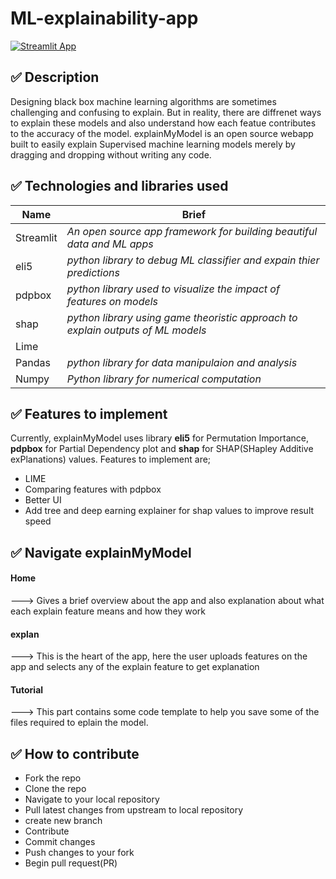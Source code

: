 # ML-explainability-app

[![Streamlit App](https://static.streamlit.io/badges/streamlit_badge_black_white.svg)](https://share.streamlit.io/nelsonchris1/ml-explainability-app/main/app.py)

## ✅ Description
Designing black box machine learning algorithms are sometimes challenging and confusing to explain. But in reality, there are diffrenet ways to explain these models and also understand how each featue contributes to the accuracy of the model.
explainMyModel is an open source  webapp built to easily explain Supervised machine learning models merely by dragging and dropping without writing any code. 

## ✅ Technologies and libraries used
| Name  | Brief |
| ------------- | ------------- |
| Streamlit  |  *An open source app framework for building beautiful data and ML apps* |
| eli5  | *python library to debug ML classifier and expain thier predictions*  |
| pdpbox | *python library used to visualize the impact of features on models* |
| shap | *python library using game theoristic approach to explain outputs of ML models*|
| Lime | |
| Pandas | *python library for data manipulaion and analysis*|
| Numpy | *Python library for numerical computation*|



## ✅ Features to implement
Currently, explainMyModel uses library **eli5** for Permutation Importance, **pdpbox** for Partial Dependency plot and **shap** for SHAP(SHapley Additive exPlanations) values. Features to implement are;
* LIME 
* Comparing features with pdpbox
* Better UI
* Add tree and deep earning explainer for shap values to improve result speed

## ✅ Navigate explainMyModel
#### Home 
---> Gives a brief overview about the app and also explanation about what each explain feature means and how they work
#### explan
---> This is the heart of the app, here the user uploads features on the app and selects any of the explain feature to get explanation 
#### Tutorial
---> This part contains some code template to help you save some of the files required to eplain the model.  

## ✅ How to contribute
* Fork the repo
* Clone the repo
* Navigate to your local repository
* Pull latest changes from upstream to local repository
* create new branch
* Contribute
* Commit changes
* Push changes to your fork
* Begin pull request(PR)
